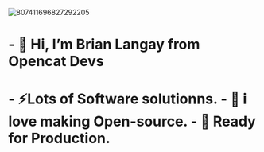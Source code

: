 
![807411696827292205](https://github.com/user-attachments/assets/dce25a03-a579-44e7-8434-904ebeee9005)


<h1>- 👋 Hi, I’m Brian Langay from Opencat Devs<h1/>
- ⚡Lots of Software solutionns. 
- 🩷 i love making Open-source.
- 🚀 Ready for Production.


